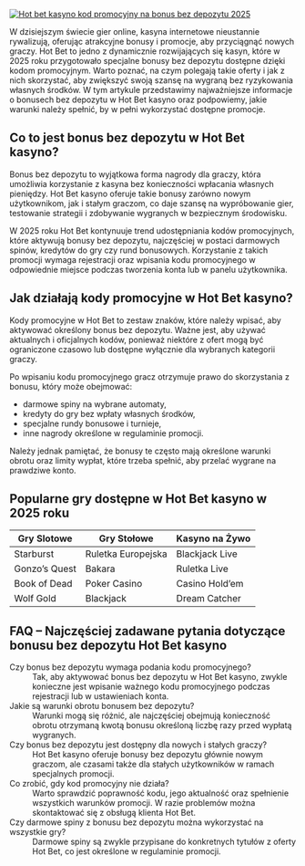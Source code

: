 [![Hot bet kasyno kod promocyjny na bonus bez depozytu 2025](https://123-caf.pages.dev/gitsignup.png)](https://vrmoo.ru/Bt82HjjY)

<p>W dzisiejszym świecie gier online, kasyna internetowe nieustannie rywalizują, oferując atrakcyjne bonusy i promocje, aby przyciągnąć nowych graczy. Hot Bet to jedno z dynamicznie rozwijających się kasyn, które w 2025 roku przygotowało specjalne bonusy bez depozytu dostępne dzięki kodom promocyjnym. Warto poznać, na czym polegają takie oferty i jak z nich skorzystać, aby zwiększyć swoją szansę na wygraną bez ryzykowania własnych środków. W tym artykule przedstawimy najważniejsze informacje o bonusech bez depozytu w Hot Bet kasyno oraz podpowiemy, jakie warunki należy spełnić, by w pełni wykorzystać dostępne promocje.</p>  <h2>Co to jest bonus bez depozytu w Hot Bet kasyno?</h2> <p>Bonus bez depozytu to wyjątkowa forma nagrody dla graczy, która umożliwia korzystanie z kasyna bez konieczności wpłacania własnych pieniędzy. Hot Bet kasyno oferuje takie bonusy zarówno nowym użytkownikom, jak i stałym graczom, co daje szansę na wypróbowanie gier, testowanie strategii i zdobywanie wygranych w bezpiecznym środowisku.</p> <p>W 2025 roku Hot Bet kontynuuje trend udostępniania kodów promocyjnych, które aktywują bonusy bez depozytu, najczęściej w postaci darmowych spinów, kredytów do gry czy rund bonusowych. Korzystanie z takich promocji wymaga rejestracji oraz wpisania kodu promocyjnego w odpowiednie miejsce podczas tworzenia konta lub w panelu użytkownika.</p>  <h2>Jak działają kody promocyjne w Hot Bet kasyno?</h2> <p>Kody promocyjne w Hot Bet to zestaw znaków, które należy wpisać, aby aktywować określony bonus bez depozytu. Ważne jest, aby używać aktualnych i oficjalnych kodów, ponieważ niektóre z ofert mogą być ograniczone czasowo lub dostępne wyłącznie dla wybranych kategorii graczy.</p> <p>Po wpisaniu kodu promocyjnego gracz otrzymuje prawo do skorzystania z bonusu, który może obejmować:</p> <ul> <li>darmowe spiny na wybrane automaty,</li> <li>kredyty do gry bez wpłaty własnych środków,</li> <li>specjalne rundy bonusowe i turnieje,</li> <li>inne nagrody określone w regulaminie promocji.</li> </ul> <p>Należy jednak pamiętać, że bonusy te często mają określone warunki obrotu oraz limity wypłat, które trzeba spełnić, aby przelać wygrane na prawdziwe konto.</p>  <h2>Popularne gry dostępne w Hot Bet kasyno w 2025 roku</h2> <table> <thead> <tr> <th>Gry Slotowe</th> <th>Gry Stołowe</th> <th>Kasyno na Żywo</th> </tr> </thead> <tbody> <tr> <td>Starburst</td> <td>Ruletka Europejska</td> <td>Blackjack Live</td> </tr> <tr> <td>Gonzo’s Quest</td> <td>Bakara</td> <td>Ruletka Live</td> </tr> <tr> <td>Book of Dead</td> <td>Poker Casino</td> <td>Casino Hold’em</td> </tr> <tr> <td>Wolf Gold</td> <td>Blackjack</td> <td>Dream Catcher</td> </tr> </tbody> </table>  <h2>FAQ – Najczęściej zadawane pytania dotyczące bonusu bez depozytu Hot Bet kasyno</h2> <dl> <dt>Czy bonus bez depozytu wymaga podania kodu promocyjnego?</dt> <dd>Tak, aby aktywować bonus bez depozytu w Hot Bet kasyno, zwykle konieczne jest wpisanie ważnego kodu promocyjnego podczas rejestracji lub w ustawieniach konta.</dd>  <dt>Jakie są warunki obrotu bonusem bez depozytu?</dt> <dd>Warunki mogą się różnić, ale najczęściej obejmują konieczność obrotu otrzymaną kwotą bonusu określoną liczbę razy przed wypłatą wygranych.</dd>  <dt>Czy bonus bez depozytu jest dostępny dla nowych i stałych graczy?</dt> <dd>Hot Bet kasyno oferuje bonusy bez depozytu głównie nowym graczom, ale czasami także dla stałych użytkowników w ramach specjalnych promocji.</dd>  <dt>Co zrobić, gdy kod promocyjny nie działa?</dt> <dd>Warto sprawdzić poprawność kodu, jego aktualność oraz spełnienie wszystkich warunków promocji. W razie problemów można skontaktować się z obsługą klienta Hot Bet.</dd>  <dt>Czy darmowe spiny z bonusu bez depozytu można wykorzystać na wszystkie gry?</dt> <dd>Darmowe spiny są zwykle przypisane do konkretnych tytułów z oferty Hot Bet, co jest określone w regulaminie promocji.</dd> </dl>
